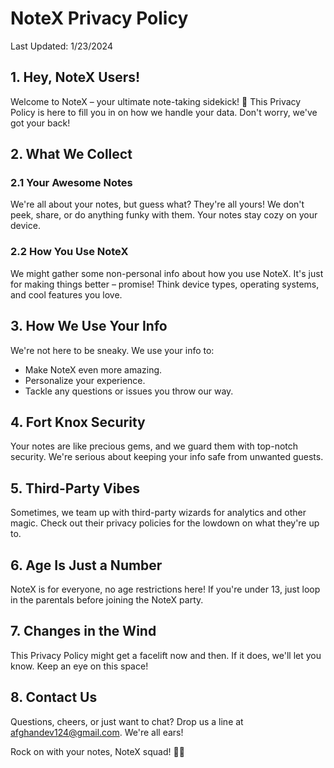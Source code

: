 # NoteX Privacy Policy

Last Updated: 1/23/2024

## 1. Hey, NoteX Users!

Welcome to NoteX – your ultimate note-taking sidekick! 🚀 This Privacy Policy is here to fill you in on how we handle your data. Don't worry, we've got your back!

## 2. What We Collect

### 2.1 Your Awesome Notes

We're all about your notes, but guess what? They're all yours! We don't peek, share, or do anything funky with them. Your notes stay cozy on your device.

### 2.2 How You Use NoteX

We might gather some non-personal info about how you use NoteX. It's just for making things better – promise! Think device types, operating systems, and cool features you love.

## 3. How We Use Your Info

We're not here to be sneaky. We use your info to:

- Make NoteX even more amazing.
- Personalize your experience.
- Tackle any questions or issues you throw our way.

## 4. Fort Knox Security

Your notes are like precious gems, and we guard them with top-notch security. We're serious about keeping your info safe from unwanted guests.

## 5. Third-Party Vibes

Sometimes, we team up with third-party wizards for analytics and other magic. Check out their privacy policies for the lowdown on what they're up to.

## 6. Age Is Just a Number

NoteX is for everyone, no age restrictions here! If you're under 13, just loop in the parentals before joining the NoteX party.

## 7. Changes in the Wind

This Privacy Policy might get a facelift now and then. If it does, we'll let you know. Keep an eye on this space!

## 8. Contact Us

Questions, cheers, or just want to chat? Drop us a line at afghandev124@gmail.com. We're all ears!

Rock on with your notes, NoteX squad! 🤘✨

